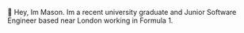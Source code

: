 👋 Hey, Im Mason.
Im a recent university graduate and Junior Software Engineer based near London
working in Formula 1.

<!---
Mason-Edwards/Mason-Edwards is a ✨ special ✨ repository because its `README.md` (this file) appears on your GitHub profile.
You can click the Preview link to take a look at your changes.
--->
